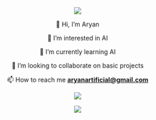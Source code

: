 <div align="center">
<p><img src="https://cardivo.vercel.app/api?name=Aryan&description=AI%20Is%20Life%0A&image=https%3A%2F%2Favatars.githubusercontent.com%2Fu%2F85018865%3Fv%3D4&pattern=leaf&backgroundColor=%23ecf0f1&colorPattern=%23eaeaea" /></p>
<p>👋 Hi, I’m Aryan</p>
<p>👀 I’m interested in AI</p>
<p>🌱 I’m currently learning AI</p>
<p>💞️ I’m looking to collaborate on basic projects</p>
<p>📫 How to reach me <a href="mailto:krishdevdb@gmail.com"><b>aryanartificial@gmail.com</b></a></p>
<p><img src="https://github-readme-stats.vercel.app/api?username=aryanartificial&theme=tokyonight&count_private=true&show_icons=true&hide_border=true" /></p>
<p><img src="https://github-readme-stats.vercel.app/api/top-langs/?username=aryanartificial&theme=tokyonight&count_private=true&show_icons=true&hide_border=truet" /></p>
</div>

